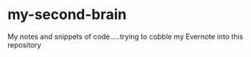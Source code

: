 # my-second-brain
My notes and snippets of code.....trying to cobble my Evernote into this repository
